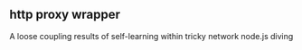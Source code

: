 ## http proxy wrapper
A loose coupling results of self-learning within tricky network node.js diving

